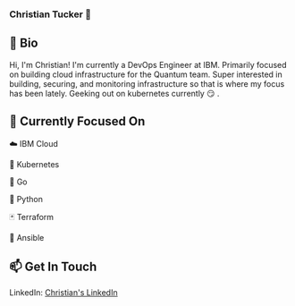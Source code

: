 ### Christian Tucker :wave:

<!--
**Tucker459/Tucker459** is a ✨ _special_ ✨ repository because its `README.md` (this file) appears on your GitHub profile.

Here are some ideas to get you started:

- 🔭 I’m currently working on ...
- 🌱 I’m currently learning ...
- 👯 I’m looking to collaborate on ...
- 🤔 I’m looking for help with ...
- 💬 Ask me about ...
- 📫 How to reach me: ...
- 😄 Pronouns: ...
- ⚡ Fun fact: ...
-->

## :speech_balloon: Bio
Hi, I'm Christian! I'm currently a DevOps Engineer at IBM. Primarily focused on building cloud infrastructure for the Quantum team.  Super interested in building, securing, and monitoring infrastructure so that is where my focus has been lately. Geeking out on kubernetes currently :smirk: . 

## :octopus: Currently Focused On
:cloud: IBM Cloud 

:space_invader: Kubernetes

:deciduous_tree: Go 

:snake: Python

:black_joker: Terraform

:wrench: Ansible

## :mailbox: Get In Touch
LinkedIn: [Christian's LinkedIn](https://www.linkedin.com/in/christiantucker1/)
